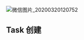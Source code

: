![微信图片_20200320120752](D:%5CmyBlog%5Carticles%5Cblog_articles%5Cimages%5C%E5%BE%AE%E4%BF%A1%E5%9B%BE%E7%89%87_20200320120752.png)

## Task 创建


